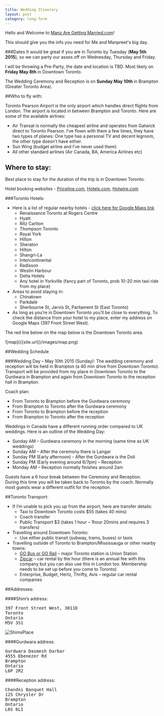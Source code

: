 ```yaml
---
title: Wedding Itinerary
layout: post
category: long-form
---
```


Hello and Welcome to [Manz Are Getting Married.com](http://www.manzaregettingmarried.com)!

This should give you the info you need for Me and Manpreet's big day.


###Dates
It would be great if you are in Toronto by Tuesday (<b>May 5th 2015</b>), so we can party our asses off on Wednesday, Thursday and Friday. 

I will be throwing a Pre-Party, the date and location is TBD. Most likely on <b> Friday May 8th</B> in Downtown Toronto. 

The Wedding Ceremony and Reception is on <b>Sunday May 10th </B>in Brampton (Greater Toronto Area).

##Who to fly with:

Toronto Pearson Airport is the only airport which handles direct flights from London. The airport is located in between Brampton and Toronto. Here are some of the available airlines:

* Air Transat is normally the cheapest airline and operates from Gatwick direct to Toronto Pearson. I’ve flown with them a few times, they have two types of planes: One type has a personal TV and decent legroom, the other type doesn’t have either.
* Sun Wing (budget airline and I’ve never used them)
* All other standard airlines (Air Canada, BA, America Airlines etc)


## Where to stay:
Best place to stay for the duration of the trip is in Downtown Toronto.

Hotel booking websites - [Priceline.com](http://www.priceline.com/hotel), [Hotels.com](http://www.hotels.com), [Hotwire.com](http://www.hotwire.com)


###Toronto Hotels:

* Here is a list of regular nearby hotels - [click here for Google Maps link](https://www.google.ca/maps/search/hotels+toronto/@43.6486854,-79.3876799,15z)  
  * Renaissance Toronto at Rogers Centre
  * Hyatt
  * Ritz Carlton
  * Thompson Toronto
  * Royal York
  * Hilton
  * Sheraton
  * Hilton
  * Shangri-La
  * Intercontinental
  * Radisson
  * Westin Harbour
  * Delta Hotels
  * Any hotel in Yorkville (fancy part of Toronto, prob 10-20 min taxi ride from my place)
* Areas to avoid staying in:
  * Chinatown 
  * Parkdale
  * Sherbourne St, Jarvis St, Parliament St (East Toronto)
* As long as you’re in Downtown Toronto you’ll be close to everything. To check the distance from your hotel to my place, enter my address on Google Maps (397 Front Street West).

<p>The red line below on the map below is the Downtown Toronto area. </p>
![map]({{site.url}}/images/map.png)


##Wedding Schedule


###Wedding Day – May 10th 2015 (Sunday):
The wedding ceremony and reception will be held in Brampton (a 40 min drive from Downtown Toronto). <br>
Transport will be provided from my place in Downtown Toronto to the Gurdwara in Brampton and again from Downtown Toronto to the reception hall in Brampton.

Coach plan: <br>

* From Toronto to Brampton before the Gurdwara ceremony
* From Brampton to Toronto after the Gurdwara ceremony
* From Toronto to Brampton before the reception
* From Brampton to Toronto after the reception


Weddings in Canada have a different running order compared to UK weddings. Here is an outline of the Wedding Day:

* Sunday AM – Gurdwara ceremony in the morning (same time as UK weddings)
* Sunday AM – After the ceremony there is Langar
* Sunday PM (Early afternoon) - After the Gurdwara is the Doli
* Sunday PM (Early evening around 6/7pm) – Reception
* Monday AM – Reception normally finishes around 2am

Guests have a 6 hour break between the Ceremony and Reception.<br>
During this time you will be taken back to Toronto by the coach. Normally most guests wear a different outfit for the reception.


##Toronto Transport:

* If I’m unable to pick you up from the airport, here are transfer details:
  * Taxi to Downtown Toronto costs $55 (takes 40 mins)
  * Coach transfer 
  * Public Transport $3 (takes 1 hour – 1hour 20mins and requires 3 transfers)
* Travelling around Downtown Toronto:
  * Use either public transit (subway, trams, buses) or taxis
* Travelling outside of Toronto to Brampton/Mississauga or other nearby towns:
  * [GO Bus or GO Rail](http://www.gotransit.com/) – major Toronto station is Union Station
  * [Zipcar](http://www.zipcar.ca) – car rental by the hour (there is an annual fee with this company but you can also use this in London too.  Membership needs to be set up before you come to Toronto)
  * Enterprise, Budget, Hertz, Thrifty, Avis – regular car rental companies



##Addresses:

####Shim’s address:
<pre>
397 Front Street West, 3011D
Toronto
Ontario
M5V 3S1
</pre>
![ShimsPlace]({{site.url}}/images/397.png)

####Gurdwara address:
<pre>
Gurdwara Dasmesh Darbar
4555 Ebenezer Rd
Brampton
Ontario
L6P 2R2
</pre>

####Reception address:
<pre>
Chandni Banquet Hall
125 Chrysler Dr
Brampton
Ontario
L6S 6L1
</pre>